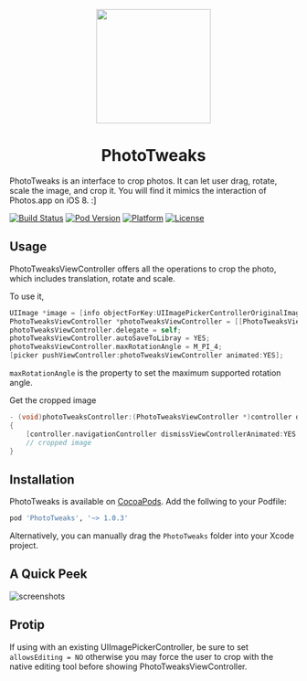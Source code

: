 <p align="center"><img src="https://cloud.githubusercontent.com/assets/4316898/6525211/cef0bbce-c43d-11e4-9b64-deb65c64c683.png" height="200"/>

</p>
<h1 align="center">PhotoTweaks</h1>

PhotoTweaks is an interface to crop photos. It can let user drag, rotate, scale the image, and crop it. You will find it mimics the interaction of Photos.app on iOS 8. :]

[![Build Status](https://travis-ci.org/itouch2/PhotoTweaks.svg)](https://travis-ci.org/itouch2/PhotoTweaks)
[![Pod Version](http://img.shields.io/cocoapods/v/PhotoTweaks.svg?style=flat)](http://cocoapods.org/?q=PhotoTweaks)
[![Platform](http://img.shields.io/cocoapods/p/PhotoTweaks.svg?style=flat)](http://cocoapods.org/?q=PhotoTweaks)
[![License](http://img.shields.io/cocoapods/l/PhotoTweaks.svg?style=flat)](https://github.com/itouch2/PhotoTweaks/blob/master/LICENSE)

## Usage

PhotoTweaksViewController offers all the operations to crop the photo, which includes translation, rotate and scale.

To use it,

```objective-c
UIImage *image = [info objectForKey:UIImagePickerControllerOriginalImage];
PhotoTweaksViewController *photoTweaksViewController = [[PhotoTweaksViewController alloc] initWithImage:image];
photoTweaksViewController.delegate = self;
photoTweaksViewController.autoSaveToLibray = YES;
photoTweaksViewController.maxRotationAngle = M_PI_4;
[picker pushViewController:photoTweaksViewController animated:YES];
```

```maxRotationAngle``` is the property to set the maximum supported rotation angle.

Get the cropped image
```objective-c
- (void)photoTweaksController:(PhotoTweaksViewController *)controller didFinishWithCroppedImage:(UIImage *)croppedImage
{
    [controller.navigationController dismissViewControllerAnimated:YES completion:nil];
    // cropped image
}
```
## Installation
PhotoTweaks is available on [CocoaPods](http://cocoapods.org). Add the follwing to your Podfile:
```ruby
pod 'PhotoTweaks', '~> 1.0.3'
```
Alternatively, you can manually drag the ```PhotoTweaks``` folder into your Xcode project.


## A Quick Peek

![screenshots](https://cloud.githubusercontent.com/assets/4316898/6712965/84ab1d16-cdca-11e4-912a-f437bbb02d42.gif)

## Protip
If using with an existing UIImagePickerController, be sure to set ```allowsEditing = NO``` otherwise you may force the user to crop with the native editing tool before showing PhotoTweaksViewController.
